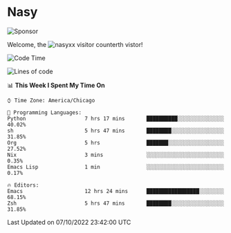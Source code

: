 # Nasy

<!--
<p align="center">
<img height="200" src="https://github-readme-stats.vercel.app/api?username=nasyxx&count_private=true&show_icons=true&theme=dracula&include_all_commits=true"/>
<img height="200" src="https://github-readme-stats.vercel.app/api/top-langs/?username=nasyxx&theme=dracula&hide=html,jupyter+notebook&count_private=true&show_icons=true"/>
</p>

  
----------------
-->

![Sponsor](https://img.shields.io/static/v1.svg?label=Sponsor&message=%E2%9D%A4&logo=GitHub&style=flat&color=pink)
 
Welcome, the ![nasyxx visitor counter](https://count.getloli.com/get/@nasyxx?theme=rule34)th vistor!
 
<!--START_SECTION:waka-->
![Code Time](http://img.shields.io/badge/Code%20Time-2%2C697%20hrs%2039%20mins-blue)

![Lines of code](https://img.shields.io/badge/From%20Hello%20World%20I%27ve%20Written-5%20Million%20lines%20of%20code-blue)

📊 **This Week I Spent My Time On** 

```text
⌚︎ Time Zone: America/Chicago

💬 Programming Languages: 
Python                   7 hrs 17 mins       ██████████░░░░░░░░░░░░░░░   40.02% 
sh                       5 hrs 47 mins       ████████░░░░░░░░░░░░░░░░░   31.85% 
Org                      5 hrs               ███████░░░░░░░░░░░░░░░░░░   27.52% 
Nix                      3 mins              ░░░░░░░░░░░░░░░░░░░░░░░░░   0.35% 
Emacs Lisp               1 min               ░░░░░░░░░░░░░░░░░░░░░░░░░   0.17%

🔥 Editors: 
Emacs                    12 hrs 24 mins      █████████████████░░░░░░░░   68.15% 
Zsh                      5 hrs 47 mins       ████████░░░░░░░░░░░░░░░░░   31.85%

```


 Last Updated on 07/10/2022 23:42:00 UTC
<!--END_SECTION:waka-->

<!-- ![visitors](https://visitor-badge.laobi.icu/badge?page_id=nasyxx.nasyxx) -->
